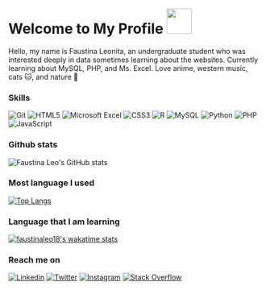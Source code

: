 <!---

- 👋 Hi, I’m @faustinaleo18
- 👀 I’m interested in ...
- 🌱 I’m currently learning ...
- 💞️ I’m looking to collaborate on ...
- 📫 How to reach me ...

faustinaleo18/faustinaleo18 is a ✨ special ✨ repository because its `README.md` (this file) appears on your GitHub profile.
You can click the Preview link to take a look at your changes.
--->

# Welcome to My Profile <img src="https://media.giphy.com/media/xUOwGiewfQAm3tcIA8/giphy.gif" width="50">

Hello, my name is Faustina Leonita, an undergraduate student who was interested deeply in data sometimes learning about the websites. Currently learning about MySQL, PHP, and Ms. Excel. Love anime, western music, cats 🐱, and nature 🌱

### Skills
<p>
  <img alt="Git" src="https://img.shields.io/badge/git-%23F05033.svg?style=for-the-badge&logo=git&logoColor=white"/>
  <img alt="HTML5" src="https://img.shields.io/badge/html5-%23E34F26.svg?style=for-the-badge&logo=html5&logoColor=white"/>
  <img alt="Microsoft Excel" src="https://img.shields.io/badge/Microsoft_Excel-217346?style=for-the-badge&logo=microsoft-excel&logoColor=white" />
  <img alt="CSS3" src="https://img.shields.io/badge/css3-%231572B6.svg?style=for-the-badge&logo=css3&logoColor=white"/>
  <img alt="R" src="https://img.shields.io/badge/r-%23276DC3.svg?style=for-the-badge&logo=r&logoColor=white"/>
  <img alt="MySQL" src="https://img.shields.io/badge/mysql-%2300f.svg?style=for-the-badge&logo=mysql&logoColor=white"/>
  <img alt="Python" src="https://img.shields.io/badge/python-%2314354C.svg?style=for-the-badge&logo=python&logoColor=white"/>
  <img alt="PHP" src="https://img.shields.io/badge/php-%23777BB4.svg?style=for-the-badge&logo=php&logoColor=white"/>
  <img alt="JavaScript" src="https://img.shields.io/badge/javascript-%23323330.svg?style=for-the-badge&logo=javascript&logoColor=%23F7DF1E"/>
</p>

### Github stats
![Faustina Leo's GitHub stats](https://github-readme-stats.vercel.app/api?username=faustinaleo18&show_icons=true&theme=tokyonight)

### Most language I used
[![Top Langs](https://github-readme-stats.vercel.app/api/top-langs/?username=faustinaleo18&show_icons=true&theme=tokyonight)](https://github.com/faustinaleo18/github-readme-stats)

### Language that I am learning
[![faustinaleo18's wakatime stats](https://github-readme-stats.vercel.app/api/wakatime?username=faustinaleo18&theme=tokyonight)](https://github.com/faustinaleo18/github-readme-stats)

### Reach me on
[![Linkedin][1.1]][1] [![Twitter][1.2]][2] [![Instagram][1.3]][3] [![Stack Overflow][1.4]][4]

[1.1]: https://img.icons8.com/fluent/50/000000/linkedin.png
[1.2]: https://img.icons8.com/fluent/50/000000/twitter.png
[1.3]: https://img.icons8.com/fluent/50/000000/instagram-new.png
[1.4]: https://img.icons8.com/color/50/000000/stackoverflow.png

[1]: https://www.linkedin.com/in/faustina-leonita/
[2]: https://twitter.com/leo_faustina
[3]: https://www.instagram.com/leonita.faustin/
[4]: https://stackoverflow.com/users/15504678/faustina-leonita

